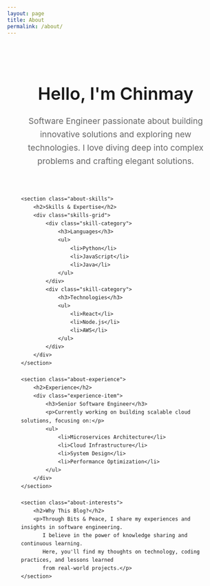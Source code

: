 ```yaml
---
layout: page
title: About
permalink: /about/
---
```


<div class="about-container">
    <section class="about-intro">
        <h1>Hello, I'm Chinmay</h1>
        <p class="intro-text">
            Software Engineer passionate about building innovative solutions and exploring new technologies. 
            I love diving deep into complex problems and crafting elegant solutions.
        </p>
    </section>

    <section class="about-skills">
        <h2>Skills & Expertise</h2>
        <div class="skills-grid">
            <div class="skill-category">
                <h3>Languages</h3>
                <ul>
                    <li>Python</li>
                    <li>JavaScript</li>
                    <li>Java</li>
                </ul>
            </div>
            <div class="skill-category">
                <h3>Technologies</h3>
                <ul>
                    <li>React</li>
                    <li>Node.js</li>
                    <li>AWS</li>
                </ul>
            </div>
        </div>
    </section>

    <section class="about-experience">
        <h2>Experience</h2>
        <div class="experience-item">
            <h3>Senior Software Engineer</h3>
            <p>Currently working on building scalable cloud solutions, focusing on:</p>
            <ul>
                <li>Microservices Architecture</li>
                <li>Cloud Infrastructure</li>
                <li>System Design</li>
                <li>Performance Optimization</li>
            </ul>
        </div>
    </section>

    <section class="about-interests">
        <h2>Why This Blog?</h2>
        <p>Through Bits & Peace, I share my experiences and insights in software engineering. 
           I believe in the power of knowledge sharing and continuous learning. 
           Here, you'll find my thoughts on technology, coding practices, and lessons learned 
           from real-world projects.</p>
    </section>
</div>

<style>
.about-container {
    max-width: 800px;
    margin: 0 auto;
    padding: 2rem;
    line-height: 1.6;
}

.about-intro {
    text-align: center;
    margin-bottom: 4rem;
}

.about-intro h1 {
    font-size: 2.5rem;
    margin-bottom: 1rem;
    font-weight: 600;
}

.intro-text {
    font-size: 1.2rem;
    color: #666;
    max-width: 600px;
    margin: 0 auto;
}

section {
    margin-bottom: 4rem;
}

h2 {
    font-size: 1.8rem;
    margin-bottom: 2rem;
    font-weight: 500;
    color: #333;
}

h3 {
    font-size: 1.3rem;
    margin-bottom: 1rem;
    color: #444;
}

.skills-grid {
    display: grid;
    grid-template-columns: repeat(auto-fit, minmax(250px, 1fr));
    gap: 2rem;
}

.skill-category ul {
    list-style: none;
    padding: 0;
    margin: 0;
}

.skill-category li {
    margin: 0.5rem 0;
    color: #555;
}

.experience-item {
    margin-bottom: 2rem;
    padding: 1.5rem;
    border: 1px solid #eee;
    border-radius: 8px;
    transition: transform 0.3s ease;
}

.experience-item:hover {
    transform: translateY(-5px);
}

@media (max-width: 600px) {
    .about-intro h1 {
        font-size: 2rem;
    }
    
    .intro-text {
        font-size: 1.1rem;
    }
    
    .skills-grid {
        grid-template-columns: 1fr;
    }
}
</style>

